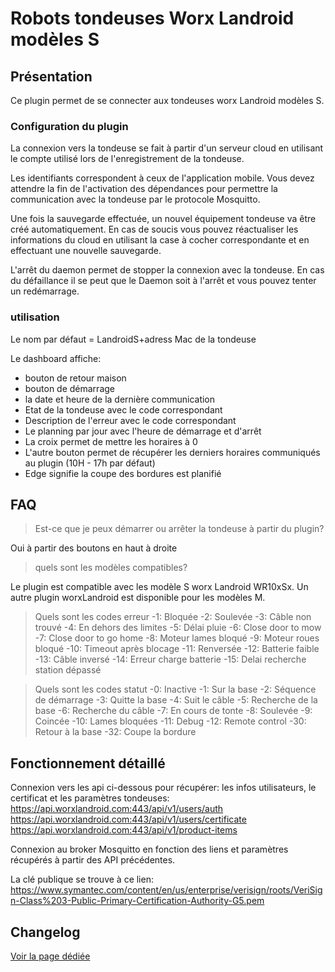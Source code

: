 # Robots tondeuses Worx Landroid modèles S

## Présentation

Ce plugin permet de se connecter aux tondeuses worx Landroid modèles S.

### Configuration du plugin

La connexion vers la tondeuse se fait à partir d'un serveur cloud en utilisant le compte utilisé lors de l'enregistrement de la tondeuse.

Les identifiants correspondent à ceux de l'application mobile.
Vous devez attendre la fin de l'activation des dépendances pour permettre la communication avec la tondeuse par le protocole Mosquitto.

Une fois la sauvegarde effectuée, un nouvel équipement tondeuse va être créé automatiquement. En cas de soucis vous pouvez réactualiser les informations du cloud en utilisant la case à cocher correspondante et en effectuant une nouvelle sauvegarde.

L'arrêt du daemon permet de stopper la connexion avec la tondeuse.
En cas du défaillance il se peut que le Daemon soit à l'arrêt et vous pouvez tenter un redémarrage.

### utilisation

Le nom par défaut = LandroidS+adress Mac de la tondeuse

Le dashboard affiche:
- bouton de retour maison
- bouton de démarrage
- la date et heure de la dernière communication
- Etat de la tondeuse avec le code correspondant
- Description de l'erreur avec le code correspondant
- Le planning par jour avec l'heure de démarrage et d'arrêt
- La croix permet de mettre les horaires à 0
- L'autre bouton permet de récupérer les derniers horaires communiqués au plugin (10H - 17h par défaut)
- Edge signifie la coupe des bordures est planifié 


## FAQ

>Est-ce que je peux démarrer ou arrêter la tondeuse à partir du plugin? 

Oui à partir des boutons en haut à droite

>quels sont les modèles compatibles?

Le plugin est compatible avec les modèle S worx Landroid WR10xSx. 
Un autre plugin worxLandroid est disponible pour les modèles M.

>Quels sont les codes erreur
-1: Bloquée
-2: Soulevée
-3: Câble non trouvé
-4: En dehors des limites
-5: Délai pluie
-6: Close door to mow
-7: Close door to go home
-8: Moteur lames bloqué
-9: Moteur roues bloqué
-10: Timeout après blocage
-11: Renversée
-12: Batterie faible
-13: Câble inversé
-14: Erreur charge batterie
-15: Delai recherche station dépassé

>Quels sont les codes statut
-0: Inactive
-1: Sur la base
-2: Séquence de démarrage
-3: Quitte la base
-4: Suit le câble
-5: Recherche de la base
-6: Recherche du câble
-7: En cours de tonte
-8: Soulevée
-9: Coincée
-10: Lames bloquées
-11: Debug
-12: Remote control
-30: Retour à la base
-32: Coupe la bordure

## Fonctionnement détaillé

Connexion vers les api ci-dessous pour récupérer: les infos utilisateurs, le certificat et les paramètres tondeuses:
https://api.worxlandroid.com:443/api/v1/users/auth
https://api.worxlandroid.com:443/api/v1/users/certificate
https://api.worxlandroid.com:443/api/v1/product-items

Connexion au broker Mosquitto en fonction des liens et paramètres récupérés à partir des API précédentes.





La clé publique se trouve à ce lien:
https://www.symantec.com/content/en/us/enterprise/verisign/roots/VeriSign-Class%203-Public-Primary-Certification-Authority-G5.pem




## Changelog

[Voir la page dédiée](changelog.md)
